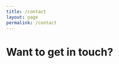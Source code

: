 ```yaml
---
title: /contact
layout: page
permalink: /contact
---
```


# Want to get in touch?
<br/>
<div align="center">
  <a href="https://bsky.app/profile/df3ndr.io" style="text-decoration: none; margin-right: 20px;">
    <i class="fa-brands fa-bluesky fa-2xl" style="color: #da2c35;"></i>
  </a>
  <a href="https://www.youtube.com/@CloudArchitects" style="text-decoration: none; margin-right: 20px;">
    <i class="fa-brands fa-youtube fa-2xl" style="color: #da2c35;"></i>
  </a>
  <a href="https://infosec.exchange/@df3ndr" style="text-decoration: none; margin-right: 20px;">
    <i class="fa-brands fa-mastodon fa-2xl" style="color: #da2c35;"></i>
  </a>
  <a href="https://github.com/everday-df3ndr" style="text-decoration: none;">
    <i class="fa-brands fa-github fa-2xl" style="color: #da2c35;"></i>
  </a>
</div>
<br/>
